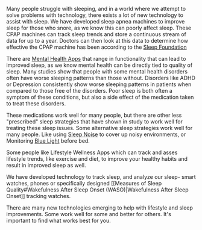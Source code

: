 Many people struggle with sleeping, and in a world where we attempt to solve problems with technology, there exists a lot of new technology to assist with sleep.  We have developed sleep apnea machines to improve sleep for those who snore, as we know this can poorly affect sleep.  These CPAP machines can track sleep trends and store a continuous stream of data for up to a year.  Doctors can then look at this data to determine how effective the CPAP machine has been according to the [Sleep Foundation](https://www.sleepfoundation.org/cpap/cpap-compliance#:~:text=Doctors%20can%20use%20information%20stored,changes%20in%20treatment%20are%20needed.)

There are [Mental Health Apps](<Mental Health Apps.md>) that range in functionality that can lead to improved sleep, as we know mental health can be directly tied to quality of sleep.  Many studies show that people with some mental health disorders often have worse sleeping patterns than those without.  Disorders like ADHD or Depression consistently show worse sleeping patterns in patients when compared to those free of the disorders.  Poor sleep is both often a symptom of these conditions, but also a side effect of the medication taken to treat these disorders.  

These medications work well for many people, but there are other less "prescribed" sleep strategies that have shown in study to work well for treating these sleep issues.  Some alternative sleep strategies work well for many people.  Like using [Sleep Noise](<Sound Enhancing Sleep.md>) to cover up noisy environments, or Monitoring [Blue Light](<Sleep Quality and Environment.md>) before bed.

Some people like Lifestyle Wellness Apps which can track and asses lifestyle trends, like exercise and diet, to improve your healthy habits and result in improved sleep as well.

We have developed technology to track sleep, and analyze our sleep- smart watches, phones or specifically designed [[Measures of Sleep Quality#Wakefulness After Sleep Onset (WASO)|Wakefulness After Sleep Onset]] tracking watches.

There are many new technologies emerging to help with lifestyle and sleep improvements.  Some work well for some and better for others.  It's important to find what works best for you.
